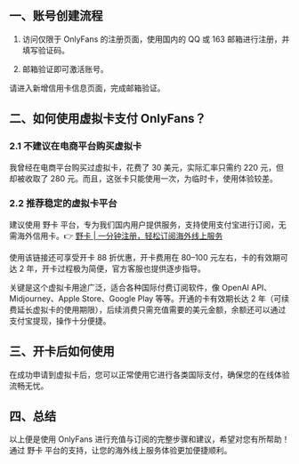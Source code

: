 ## 一、账号创建流程

1. 访问仅限于 OnlyFans 的注册页面，使用国内的 QQ 或 163 邮箱进行注册，并填写验证码。

2. 邮箱验证即可激活账号。

请进入新增信用卡信息页面，完成邮箱验证。

## 二、如何使用虚拟卡支付 OnlyFans？

### 2.1 不建议在电商平台购买虚拟卡

我曾经在电商平台购买过虚拟卡，花费了 30 美元，实际汇率只需约 220 元，但却被收取了 280 元。而且，这张卡只能使用一次，为临时卡，使用体验较差。

### 2.2 推荐稳定的虚拟卡平台

建议使用 野卡 平台，专为我们国内用户提供服务，支持使用支付宝进行订阅，无需海外信用卡。👉 [野卡 | 一分钟注册，轻松订阅海外线上服务](https://bit.ly/bewildcard)

使用该链接还可享受开卡 88 折优惠，开卡费用在 80–100 元左右，卡的有效期可达 2 年，开卡过程极为简便，官方客服也提供逐步指导。

关键是这个虚拟卡用途广泛，适合各种国际付费订阅软件，像 OpenAI API、Midjourney、Apple Store、Google Play 等等。开通的卡有效期长达 2 年（可续费延长虚拟卡的使用期限），后续消费只需充值需要的美元金额，余额还可以通过支付宝提现，操作十分便捷。

## 三、开卡后如何使用

在成功申请到虚拟卡后，您可以正常使用它进行各类国际支付，确保您的在线体验流畅无忧。

## 四、总结

以上便是使用 OnlyFans 进行充值与订阅的完整步骤和建议，希望对您有所帮助！通过 野卡 平台的支持，让您的海外线上服务体验更加便捷顺利。